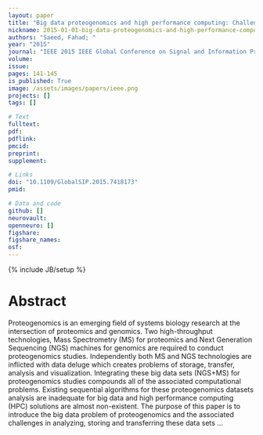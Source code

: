 ```yaml
---
layout: paper
title: "Big data proteogenomics and high performance computing: Challenges and opportunities"
nickname: 2015-01-01-big-data-proteogenomics-and-high-performance-computing--challenges-and-opportunities
authors: "Saeed, Fahad; "
year: "2015"
journal: "IEEE 2015 IEEE Global Conference on Signal and Information Processing (GlobalSIP)"
volume: 
issue:
pages: 141-145
is_published: True
image: /assets/images/papers/ieee.png
projects: []
tags: []

# Text
fulltext:
pdf:
pdflink:
pmcid:
preprint: 
supplement:

# Links
doi: "10.1109/GlobalSIP.2015.7418173"
pmid:

# Data and code
github: []
neurovault:
openneuro: []
figshare:
figshare_names:
osf:
---
```

{% include JB/setup %}

# Abstract

Proteogenomics is an emerging field of systems biology research at the intersection of proteomics and genomics. Two high-throughput technologies, Mass Spectrometry (MS) for proteomics and Next Generation Sequencing (NGS) machines for genomics are required to conduct proteogenomics studies. Independently both MS and NGS technologies are inflicted with data deluge which creates problems of storage, transfer, analysis and visualization. Integrating these big data sets (NGS+MS) for proteogenomics studies compounds all of the associated computational problems. Existing sequential algorithms for these proteogenomics datasets analysis are inadequate for big data and high performance computing (HPC) solutions are almost non-existent. The purpose of this paper is to introduce the big data problem of proteogenomics and the associated challenges in analyzing, storing and transferring these data sets …
